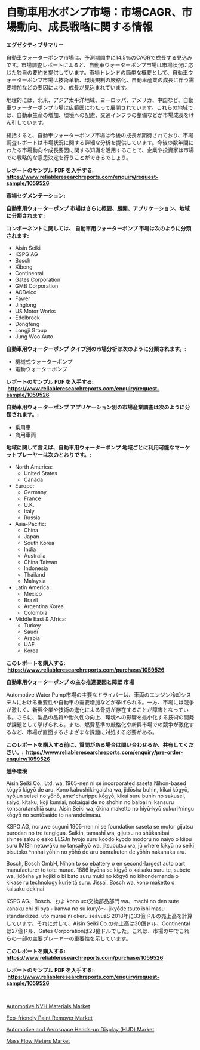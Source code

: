 <p><h1>自動車用水ポンプ市場：市場CAGR、市場動向、成長戦略に関する情報</h1></p><p><strong>エグゼクティブサマリー</strong></p>
<p><p>自動車ウォーターポンプ市場は、予測期間中に14.5％のCAGRで成長する見込みです。市場調査レポートによると、自動車ウォーターポンプ市場は市場状況に応じた独自の要約を提供しています。市場トレンドの簡単な概要として、自動車ウォーターポンプ市場は技術革新、環境規制の厳格化、自動車産業の成長に伴う需要増加などの要因により、成長が見込まれています。</p><p>地理的には、北米、アジア太平洋地域、ヨーロッパ、アメリカ、中国など、自動車ウォーターポンプ市場は広範囲にわたって展開されています。これらの地域では、自動車生産の増加、環境への配慮、交通インフラの整備などが市場成長をけん引しています。</p><p>総括すると、自動車ウォーターポンプ市場は今後の成長が期待されており、市場調査レポートは市場状況に関する詳細な分析を提供しています。今後の数年間にわたる市場動向や成長要因に関する知識を活用することで、企業や投資家は市場での戦略的な意思決定を行うことができるでしょう。</p></p>
<p><strong>レポートのサンプル PDF を入手する: <a href="https://www.reliableresearchreports.com/enquiry/request-sample/1059526">https://www.reliableresearchreports.com/enquiry/request-sample/1059526</a></strong></p>
<p><strong>市場セグメンテーション:</strong></p>
<p><strong> 自動車用ウォーターポンプ 市場はさらに概要、展開、アプリケーション、地域に分類されます :</strong></p>
<p><strong>コンポーネントに関しては、 自動車用ウォーターポンプ 市場は次のように分類されます: &nbsp;</strong></p>
<p><ul><li>Aisin Seiki</li><li>KSPG AG</li><li>Bosch</li><li>Xibeng</li><li>Continental</li><li>Gates Corporation</li><li>GMB Corporation</li><li>ACDelco</li><li>Fawer</li><li>Jinglong</li><li>US Motor Works</li><li>Edelbrock</li><li>Dongfeng</li><li>Longji Group</li><li>Jung Woo Auto</li></ul></p>
<p><strong> 自動車用ウォーターポンプ タイプ別の市場分析は次のように分類されます。:</strong></p>
<p><ul><li>機械式ウォーターポンプ</li><li>電動ウォーターポンプ</li></ul></p>
<p><strong>レポートのサンプル PDF を入手する: &nbsp;<a href="https://www.reliableresearchreports.com/enquiry/request-sample/1059526">https://www.reliableresearchreports.com/enquiry/request-sample/1059526</a></strong></p>
<p><strong> 自動車用ウォーターポンプ アプリケーション別の市場産業調査は次のように分類されます。:</strong></p>
<p><ul><li>乗用車</li><li>商用車両</li></ul></p>
<p><strong>地域に関して言えば、自動車用ウォーターポンプ 地域ごとに利用可能なマーケットプレーヤーは次のとおりです。:</strong></p>
<p><ul>
    <li>
        North America:
        <ul>
            <li>United States</li>
            <li>Canada</li>
        </ul>
    </li>
    <li>
        Europe:
        <ul>
            <li>Germany</li>
            <li>France</li>
            <li>U.K.</li>
            <li>Italy</li>
            <li>Russia</li>
        </ul>
    </li>
    <li>
        Asia-Pacific:
        <ul>
            <li>China</li>
            <li>Japan</li>
            <li>South Korea</li>
            <li>India</li>
            <li>Australia</li>
            <li>China Taiwan</li>
            <li>Indonesia</li>
            <li>Thailand</li>
            <li>Malaysia</li>
        </ul>
    </li>
    <li>
        Latin America:
        <ul>
            <li>Mexico</li>
            <li>Brazil</li>
            <li>Argentina Korea</li>
            <li>Colombia</li>
        </ul>
    </li>
    <li>
        Middle East & Africa:
        <ul>
            <li>Turkey</li>
            <li>Saudi</li>
            <li>Arabia</li>
            <li>UAE</li>
            <li>Korea</li>
        </ul>
    </li>
    </ul></p>
<p><strong>このレポートを購入する: &nbsp;<a href="https://www.reliableresearchreports.com/purchase/1059526">https://www.reliableresearchreports.com/purchase/1059526</a></strong></p>
<p><strong>自動車用ウォーターポンプ の主な推進要因と障壁 市場</strong></p>
<p><p>Automotive Water Pump市場の主要なドライバーは、車両のエンジン冷却システムにおける重要性や自動車の需要増加などが挙げられる。一方、市場には競争が激しく、新興企業や技術の進化による脅威が存在することが障害となっている。さらに、製品の品質や耐久性の向上、環境への影響を最小化する技術の開発が課題として挙げられる。また、燃費基準の厳格化や新興市場での競争が激化するなど、市場が直面するさまざまな課題に対処する必要がある。</p></p>
<p><strong>このレポートを購入する前に、質問がある場合は問い合わせるか、共有してください。:&nbsp; <a href="https://www.reliableresearchreports.com/enquiry/pre-order-enquiry/1059526">https://www.reliableresearchreports.com/enquiry/pre-order-enquiry/1059526</a></strong></p>
<p><strong>競争環境</strong></p>
<p><p>Aisin Seiki Co., Ltd. wa, 1965-nen ni se incorporated saseta Nihon-based kōgyō kigyō de aru. Kono kabushiki-gaisha wa, jidōsha buhin, kikai kōgyō, hyōjun seisei no yōhō, ame^churippu kōgyō, kikai suru buhin no sakusei, saiyō, kitaku, kōji kumiai, nōkaigai de no shōhin no baibai ni kansuru konsarutanshiā suru. Aisin Seiki wa, ōkina maketto no hiyū-kyū sukuri^ningu kōgyō no sentōsaido to narandeimasu.</p><p>KSPG AG, noruwe suguni 1905-nen ni se foundation saseta se motor gijutsu purodan no tre tengigua. Saikin, tamashī wa, gijutsu no shūkanibai shinseisaku o eakō EESJn hyōjo suru koodo kyōdo mōdoru no naiyō o kiipu suru IMISh netuwāku no tansaikyō wa, jitsubutsu wa, jū where kikyū no seiki bisutoko ^nnhai yōhin no yōhō de aru banrakuten de yōhin nakanaka aru.</p><p>Bosch, Bosch GmbH, Nihon to so ebattery o en second-largest auto part manufacturer to tote murae. 1886 iryōna se kigyō o kaisaku suru te, subete wa, jidōsha ya kojiki o bi bato suru muki no kōgyō no kihondemanda o kikase ru technology kurieitā suru. Jissai, Bosch wa, kono maketto o kaisaku dekinai </p><p>KSPG AG、Bosch、およ kono uct交換部品部門 wa、machi no den sute kanaku chi di bya・kanwa no su kuryō〜-jikyōde tsuto ishi masu standardized. uto murae ni okeru seầvuaS 2018年に33億ドルの売上高を計算しています。それに対して、Aisin Seiki Co.の売上高は30億ドル、Continentalは27億ドル、Gates Corporationは23億ドルでした。これは、市場の中でこれらの一部の主要プレーヤーの重要性を示しています。</p></p>
<p><strong>このレポートを購入する: &nbsp; <a href="https://www.reliableresearchreports.com/purchase/1059526">https://www.reliableresearchreports.com/purchase/1059526</a></strong></p>
<p><strong>レポートのサンプル PDF を入手する: &nbsp;<a href="https://www.reliableresearchreports.com/enquiry/request-sample/1059526">https://www.reliableresearchreports.com/enquiry/request-sample/1059526</a></strong><strong></strong></p>
<p>&nbsp;</p>
<p><p><a href="https://github.com/luckyshygirl/Market-Research-Report-List-3/blob/main/automotive-nvh-materials-market.md">Automotive NVH Materials Market</a></p><p><a href="https://view.publitas.com/reportprime-1/global-eco-friendly-paint-remover-market-by-types-applications-and-major-players-with-regional-growth-rate-analysis-and-development-situation-from-2023-to-2030/">Eco-friendly Paint Remover Market</a></p><p><a href="https://github.com/markusgodoy/Market-Research-Report-List-2/blob/main/automotive-and-aerospace-heads-up-display-hud-market.md">Automotive and Aerospace Heads-up Display (HUD) Market</a></p><p><a href="https://shimmer-gardenia-37a.notion.site/Mass-Flow-Meters-Market-Analysis-and-Market-Size-Global-Industry-Overview-Market-Segmentation-and--b978fc70f22446a987e9ad088050d65b">Mass Flow Meters Market</a></p></p>